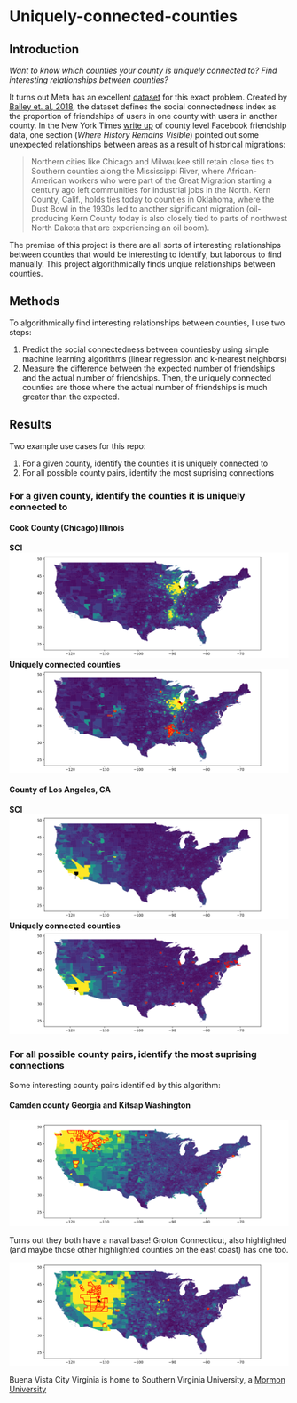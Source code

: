 # Uniquely-connected-counties

## Introduction

*Want to know which counties your county is uniquely connected to? Find interesting relationships between counties?*

It turns out Meta has an excellent [dataset](https://dataforgood.facebook.com/dfg/tools/social-connectedness-index) for this exact problem. Created by [Bailey et. al, 2018](https://www.aeaweb.org/articles?id=10.1257/jep.32.3.259), the dataset defines the social connectedness index as the proportion of friendships of users in one county with users in another county. In the New York Times [write up](https://www.nytimes.com/interactive/2018/09/19/upshot/facebook-county-friendships.html) of county level Facebook friendship data, one section (*Where History Remains Visible*) pointed out some unexpected relationships between areas as a result of historical migrations:

>Northern cities like Chicago and Milwaukee still retain close ties to Southern counties along the Mississippi River, where African-American workers who were part of the Great Migration starting a century ago left communities for industrial jobs in the North. Kern County, Calif., holds ties today to counties in Oklahoma, where the Dust Bowl in the 1930s led to another significant migration (oil-producing Kern County today is also closely tied to parts of northwest North Dakota that are experiencing an oil boom).

The premise of this project is there are all sorts of interesting relationships between counties that would be interesting to identify, but laborous to find manually. This project algorithmically finds unqiue relationships between counties.

## Methods

To algorithmically find interesting relationships between counties, I use two steps:
1. Predict the social connectedness between countiesby using simple machine learning algorithms (linear regression and k-nearest neighbors)
2. Measure the difference between the expected number of friendships and the actual number of friendships. Then, the uniquely connected counties are those where the actual number of friendships is much greater than the expected.

## Results

Two example use cases for this repo:
1. For a given county, identify the counties it is uniquely connected to
2. For all possible county pairs, identify the most suprising connections

### For a given county, identify the counties it is uniquely connected to

#### Cook County (Chicago) Illinois

**SCI**
![Algorithm schema](./images/17031_0.png)
**Uniquely connected counties**
![Algorithm schema](./images/17031_50.png)

#### County of Los Angeles, CA

**SCI**
![Algorithm schema](./images/6037_0.png)
**Uniquely connected counties**
![Algorithm schema](./images/6037_50.png)

### For all possible county pairs, identify the most suprising connections

Some interesting county pairs identified by this algorithm: 

#### Camden county Georgia and Kitsap Washington
![Algorithm schema](./images/53035_50.png)

Turns out they both have a naval base! Groton Connecticut, also highlighted (and maybe those other highlighted counties on the east coast) has one too.

![Algorithm schema](./images/49049_50.png)

Buena Vista City Virginia is home to Southern Virginia University, a [Mormon University](https://archive.sltrib.com/article.php?id=9363275&itype=NGPSID)
